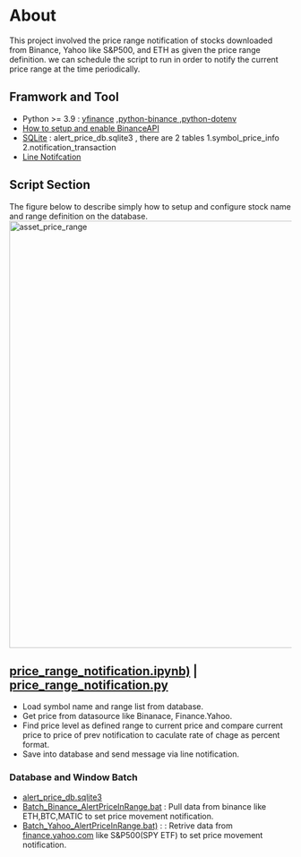 # About
This project involved the price range notification of stocks downloaded from Binance, Yahoo like S&P500, and ETH as given the price range definition. we can schedule the script to run in order to notify the current price range at the time periodically.

## Framwork and Tool
* Python >= 3.9 :  [yfinance](https://pypi.org/project/yfinance/ ) ,[python-binance ](https://pypi.org/project/python-binance/) ,[python-dotenv](https://pypi.org/project/python-dotenv/)
* [How to setup and enable BinanceAPI](https://github.com/technqvi/AssetPriceFeeding)
* [SQLite](https://www.sqlite.org/index.html) : alert_price_db.sqlite3 , there are 2 tables 1.symbol_price_info 2.notification_transaction
* [Line Notifcation](https://notify-bot.line.me/doc/en/)

## Script Section
The figure below to describe simply how to setup and configure stock name and range definition on the database.
<img width="763" alt="asset_price_range" src="https://github.com/technqvi/FinQuant/assets/38780060/415498ec-8777-4a26-a7bc-d959b457ed98">

## [price_range_notification.ipynb)](https://github.com/technqvi/AlertPriceInRange/blob/master/price_range_notification.ipynb) | [price_range_notification.py](https://github.com/technqvi/AlertPriceInRange/blob/master/price_range_notification.py)
* Load symbol name and range list from database.
* Get price from datasource like Binanace, Finance.Yahoo.
* Find price level as defined range to current price and  compare current price to price of prev notification to caculate rate of chage as percent format.
* Save into database and send message via line notification.


### Database and Window Batch
* [alert_price_db.sqlite3](https://github.com/technqvi/AlertPriceInRange/blob/master/alert_price_db.sqlite3)
* [Batch_Binance_AlertPriceInRange.bat](https://github.com/technqvi/AlertPriceInRange/blob/master/Batch_Binance_AlertPriceInRange.bat) : Pull data from binance like ETH,BTC,MATIC to set price movement notification.
* [Batch_Yahoo_AlertPriceInRange.bat)](https://github.com/technqvi/AlertPriceInRange/blob/master/Batch_Yahoo_AlertPriceInRange.bat) : : Retrive data from [finance.yahoo.com](https://finance.yahoo.com/quote/sPY) like S&P500(SPY ETF) to set price movement notification.